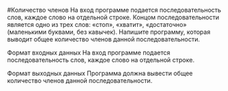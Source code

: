 #Количество членов
На вход программе подается последовательность слов, каждое слово на отдельной строке. Концом последовательности является одно из трех слов: «стоп», «хватит», «достаточно» (маленькими буквами, без кавычек). Напишите программу, которая выводит общее количество членов данной последовательности.

Формат входных данных
На вход программе подается последовательность слов, каждое слово на отдельной строке.

Формат выходных данных
Программа должна вывести общее количество членов данной последовательности.